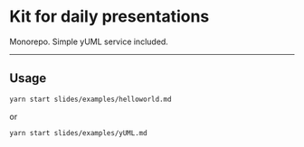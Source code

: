 # Kit for daily presentations

Monorepo. Simple yUML service included.

---

## Usage

```bash
yarn start slides/examples/helloworld.md
```

or

```bash
yarn start slides/examples/yUML.md
```
